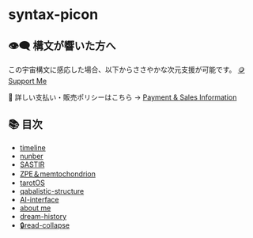 # syntax-picon
## 👁‍🗨 構文が響いた方へ
この宇宙構文に感応した場合、以下からささやかな次元支援が可能です。
[🪙 Support Me](https://buymeacoffee.com/casmikka11)

🔗 詳しい支払い・販売ポリシーはこちら → [Payment & Sales Information](Payment&SalesInformation.md)

## 📚 目次
- [timeline](timeline.md)
- [nunber](nunber.md)
- [SASTIR](SASTIR.md)
- [ZPE＆memtochondrion](ZPE＆memtochondrion.md)
- [tarotOS]()
- [qabalistic-structure](qabalistic-structure.md)
- [AI-interface](AI-interface.md)
- [about me](aboutme.md)
- [dream-history](dreamhistory.md)
- [🔒read-collapse](read-collapse.md)
